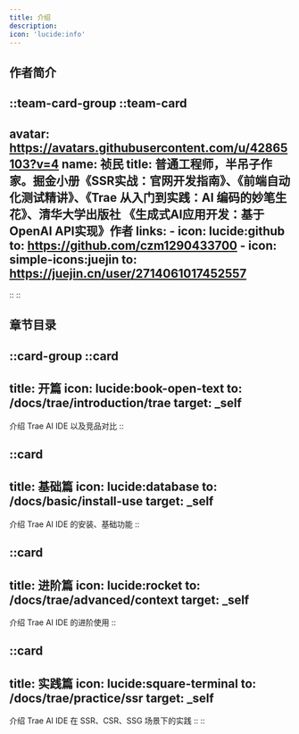 ```yaml
---
title: 介绍
description:
icon: 'lucide:info'
---
```


## 作者简介

::team-card-group
  ::team-card
  ---
  avatar: https://avatars.githubusercontent.com/u/42865103?v=4
  name: 祯民
  title: 普通工程师，半吊子作家。掘金小册《SSR实战：官网开发指南》、《前端自动化测试精讲》、《Trae 从入门到实践：AI 编码的妙笔生花》、清华大学出版社 《生成式AI应用开发：基于OpenAI API实现》作者
  links:
    - icon: lucide:github
      to: https://github.com/czm1290433700
    - icon: simple-icons:juejin
      to: https://juejin.cn/user/2714061017452557
  ---
  ::
::

## 章节目录

::card-group
  ::card
  ---
  title: 开篇
  icon: lucide:book-open-text
  to: /docs/trae/introduction/trae
  target: _self
  ---
  介绍 Trae AI IDE 以及竞品对比
  ::

  ::card
  ---
  title: 基础篇
  icon: lucide:database
  to: /docs/basic/install-use
  target: _self
  ---
  介绍 Trae AI IDE 的安装、基础功能
  ::

  ::card
  ---
  title: 进阶篇
  icon: lucide:rocket
  to: /docs/trae/advanced/context
  target: _self
  ---
  介绍 Trae AI IDE 的进阶使用
  ::

  ::card
  ---
  title: 实践篇
  icon: lucide:square-terminal
  to: /docs/trae/practice/ssr
  target: _self
  ---
  介绍 Trae AI IDE 在 SSR、CSR、SSG 场景下的实践
  ::
::
